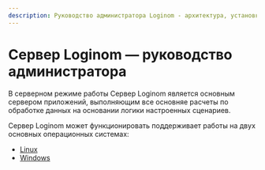 ```yaml
---
description: Руководство администратора Loginom - архитектура, установка и конфигурирование аналитической системы.
---
```


# Сервер Loginom — руководство администратора

В серверном режиме работы Сервер Loginom является основным сервером приложений, выполняющим все основняе расчеты по обработке данных на основании логики настроенных сценариев.

Сервер Loginom может функционировать поддерживает работы на двух основных операционных системах:

 * [Linux](./linux/README.md)
 * [Windows](./windows/README.md)


